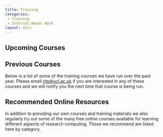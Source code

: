 ```yaml
---
title: Training
categories:
 - Training
 - Internal:Needs Work
layout: docs
---
```

## Upcoming Courses

## Previous Courses

Below is a list of some of the training courses we have run over the
past year. Please email <rits@ucl.ac.uk> if you are interested in any of
these courses and we will notify you the next time that course is being
run.

## Recommended Online Resources

In addition to providing our own courses and training materials we also
regularly try out some of the many free online courses available for
learning different aspects of research computing. Those we recommend are
listed here by category.


